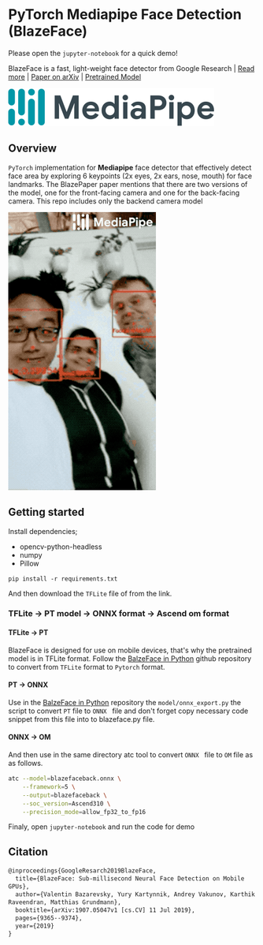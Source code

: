 # PyTorch Mediapipe Face Detection (BlazeFace)
Please open the `jupyter-notebook` for a quick demo!

BlazeFace is a fast, light-weight face detector from Google Research | [Read more](https://sites.google.com/view/perception-cv4arvr/blazeface) | [Paper on arXiv](https://arxiv.org/abs/1907.05047) | [Pretrained Model](https://github.com/google/mediapipe/blob/v0.7.12/mediapipe/models/face_detection_back.tflite)

<img alt="teaser" src="./figures/mediapipe_small.png">

## Overview
`PyTorch` implementation for **Mediapipe** face detector that effectively detect face area by exploring 6 keypoints (2x eyes, 2x ears, nose, mouth) for face landmarks.
The BlazePaper paper mentions that there are two versions of the model, one for the front-facing camera and one for the back-facing camera. This repo includes only the backend camera model

<img alt="teaser" src="./figures/face_detection_android_gpu.gif">

## Getting started
Install dependencies;
- opencv-python-headless
- numpy
- Pillow

```
pip install -r requirements.txt
```
And then download the `TFLite` file of from the link.

### TFLite -> PT model -> ONNX format -> Ascend om format
#### TFLite -> PT 
BlazeFace is designed for use on mobile devices, that's why the pretrained model is in TFLite format. 
Follow the [BalzeFace in Python](https://github.com/hollance/BlazeFace-PyTorch) github repository to convert from `TFLite` format to `Pytorch` format.

#### PT -> ONNX
Use in the [BalzeFace in Python](https://github.com/hollance/BlazeFace-PyTorch) repository  the `model/onnx_export.py` the script to convert `PT` file to `ONNX ` file and don't forget copy necessary code snippet from this file into to blazeface.py file.

#### ONNX -> OM
And then use in the same directory atc tool to convert `ONNX ` file to `OM` file as as follows.
```bash
atc --model=blazefaceback.onnx \
    --framework=5 \
    --output=blazefaceback \
    --soc_version=Ascend310 \
    --precision_mode=allow_fp32_to_fp16
```

Finaly, open `jupyter-notebook` and run the code for demo

## Citation
```
@inproceedings{GoogleResarch2019BlazeFace,
  title={BlazeFace: Sub-millisecond Neural Face Detection on Mobile GPUs},
  author={Valentin Bazarevsky, Yury Kartynnik, Andrey Vakunov, Karthik Raveendran, Matthias Grundmann},
  booktitle={arXiv:1907.05047v1 [cs.CV] 11 Jul 2019},
  pages={9365--9374},
  year={2019}
}
```